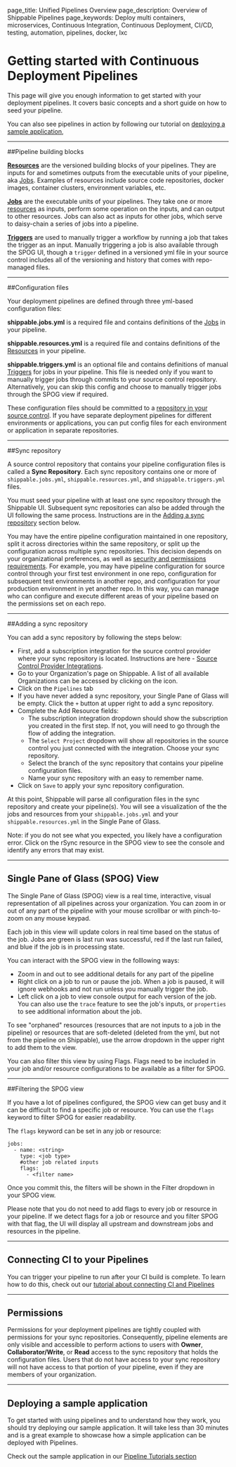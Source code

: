 page_title: Unified Pipelines Overview
page_description: Overview of Shippable Pipelines
page_keywords: Deploy multi containers, microservices, Continuous Integration, Continuous Deployment, CI/CD, testing, automation, pipelines, docker, lxc

# Getting started with Continuous Deployment Pipelines

This page will give you enough information to get started with your deployment pipelines. It covers basic concepts and a short guide on how to seed your pipeline.

You can also see pipelines in action by following our tutorial on [deploying a sample application](../tutorials/pipelines/samplePipeline/),

---

##Pipeline building blocks

[**Resources**](resources/overview/) are the versioned building blocks of your pipelines. They are inputs for and sometimes outputs from the executable units of your pipeline, aka [Jobs](jobs/overview/). Examples of resources include source code repositories, docker images, container clusters, environment variables, etc.

[**Jobs**](jobs/overview/) are the executable units of your pipelines. They take one or more [resources](resources/overview/) as inputs, perform some operation on the inputs, and can output to other resources. Jobs can also act as inputs for other jobs, which serve to daisy-chain a series of jobs into a pipeline.

[**Triggers**](triggers/) are used to manually trigger a workflow by running a job that takes the trigger as an input. Manually triggering a job is also available through the SPOG UI, though a `trigger` defined in a versioned yml file in your source control includes all of the versioning and history that comes with repo-managed files.

---

##Configuration files

Your deployment pipelines are defined through three yml-based configuration files:

**shippable.jobs.yml** is a required file and contains definitions of the [Jobs](jobs/overview/) in your pipeline.

**shippable.resources.yml** is a required file and contains definitions of the [Resources](resources/overview/) in your pipeline.

**shippable.triggers.yml** is an optional file and contains definitions of manual [Triggers](triggers/) for jobs in your pipeline. This file is needed only if you want to manually trigger jobs through commits to your source control repository. Alternatively, you can skip this config and choose to manually trigger jobs through the SPOG view if required.

These configuration files should be committed to a [repository in your source control](#sync). If you have separate deployment pipelines for different environments or applications, you can put config files for each environment or application in separate repositories.

---

<a name="sync"></a>
##Sync repository

A source control repository that contains your pipeline configuration files is called a **Sync Repository**. Each sync repository contains one or more of `shippable.jobs.yml`, `shippable.resources.yml`, and `shippable.triggers.yml` files.

You must seed your pipeline with at least one sync repository through the Shippable UI. Subsequent sync repositories can also be added through the UI following the same process. Instructions are in the [Adding a sync repository](#seedPipeline) section below.

You may have the entire pipeline configuration maintained in one repository, split it across directories within the same repository, or split up the configuration across multiple sync repositories. This decision depends on your organizational preferences, as well as [security and permissions requirements](#permissions). For example, you may have pipeline configuration for source control through your first test environment in one repo, configuration for subsequent test environments in another repo, and configuration for your production environment in yet another repo. In this way, you can manage who can configure and execute different areas of your pipeline based on the permissions set on each repo.

---

<a name="seedPipeline"></a>

##Adding a sync repository

You can add a sync repository by following the steps below:

* First, add a subscription integration for the source control provider where your sync repository is located. Instructions are here - [Source Control Provider Integrations](../integrations/scm/scmOverview/).
* Go to your Organization's page on Shippable. A list of all available Organizations can be accessed by clicking on the  <i class="fa fa-bars" aria-hidden="true"></i>  icon.
* Click on the `Pipelines` tab
* If you have never added a sync repository, your Single Pane of Glass will be empty. Click the `+` button at upper right to add a sync repository.
* Complete the Add Resource fields:
	* The subscription integration dropdown should show the subscription you created in the first step. If not, you will need to go through the flow of adding the integration.
	* The `Select Project` dropdown will show all repositories in the source control you just connected with the integration. Choose your sync repository.
	* Select the branch of the sync repository that contains your pipeline configuration files.
	* Name your sync repository with an easy to remember name.
* Click on `Save` to apply your sync repository configuration.

At this point, Shippable will parse all configuration files in the sync repository and create your pipeline(s). You will see a visualization of the the jobs and resources from your `shippable.jobs.yml` and your `shippable.resources.yml` in the Single Pane of Glass.

Note: if you do not see what you expected, you likely have a configuration error. Click on the rSync resource in the SPOG view to see the console and identify any errors that may exist.

---

<a name="spog"></a>
## Single Pane of Glass (SPOG) View

The Single Pane of Glass (SPOG) view is a real time, interactive, visual representation of all pipelines across your organization. You can zoom in or out of any part of the pipeline with your mouse scrollbar or with pinch-to-zoom on any mouse keypad.

Each job in this view will update colors in real time based on the status of the job. Jobs are green is last run was successful, red if the last run failed, and blue if the job is in processing state.

You can interact with the SPOG view in the folllowing ways:

- Zoom in and out to see additional details for any part of the pipeline
- Right click on a job to run or pause the job. When a job is paused, it will ignore webhooks and not run unless you manually trigger the job.
- Left click on a job to view console output for each version of the job. You can also use the `trace` feature to see the job's inputs, or `properties` to see additional information about the job.

To see "orphaned" resources (resources that are not inputs to a job in the pipeline) or resources that are soft-deleted (deleted from the yml, but not from the pipeline on Shippable), use the arrow dropdown in the upper right to add them to the view.

You can also filter this view by using Flags. Flags need to be included in your job and/or resource configurations to be available as a filter for SPOG.

---

##Filtering the SPOG view

If you have a lot of pipelines configured, the SPOG view can get busy and it can be difficult to find a specific job or resource. You can use the `flags` keyword to filter SPOG for easier readability.

The `flags` keyword can be set in any job or resource:

```
jobs:
  - name: <string>
    type: <job type>
    #other job related inputs
    flags:
      - <filter name>
```

Once you commit this, the filters will be shown in the Filter dropdown in your SPOG view.

Please note that you do not need to add flags to every job or resource in your pipeline. If we detect flags for a job or resource and you filter SPOG with that flag, the UI will display all upstream and downstream jobs and resources in the pipeline.

---

## Connecting CI to your Pipelines
You can trigger your pipeline to run after your CI build is complete. To learn how to do this, check out our [tutorial about connecting CI and Pipelines](../../tutorials/pipelines/connectingCiPipelines/)

---

<a name="permissions"></a>
## Permissions

Permissions for your deployment pipelines are tightly coupled with permissions for your sync repositories. Consequently, pipeline elements are only visible and accessible to perform actions to users with **Owner**, **Collaborator/Write**, or **Read** access to the sync repository that holds the configuration files. Users that do not have access to your sync repository will not have access to that portion of your pipeline, even if they are members of your organization.

---
## Deploying a sample application
To get started with using pipelines and to understand how they work, you should try deploying our sample application. It will take less than 30 minutes and is a great example to showcase how a simple application can be deployed with Pipelines.

Check out the sample application in our [Pipeline Tutorials section](../../tutorials/pipelines/samplePipeline/)
